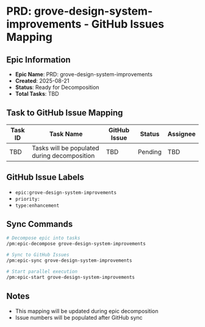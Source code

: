 # PRD: grove-design-system-improvements - GitHub Issues Mapping

## Epic Information
- **Epic Name**: PRD: grove-design-system-improvements
- **Created**: 2025-08-21
- **Status**: Ready for Decomposition
- **Total Tasks**: TBD

## Task to GitHub Issue Mapping

| Task ID | Task Name | GitHub Issue | Status | Assignee |
|---------|-----------|--------------|--------|----------|
| TBD | Tasks will be populated during decomposition | TBD | Pending | TBD |

## GitHub Issue Labels
- `epic:grove-design-system-improvements`
- `priority:`
- `type:enhancement`

## Sync Commands
```bash
# Decompose epic into tasks
/pm:epic-decompose grove-design-system-improvements

# Sync to GitHub Issues
/pm:epic-sync grove-design-system-improvements

# Start parallel execution
/pm:epic-start grove-design-system-improvements
```

## Notes
- This mapping will be updated during epic decomposition
- Issue numbers will be populated after GitHub sync
